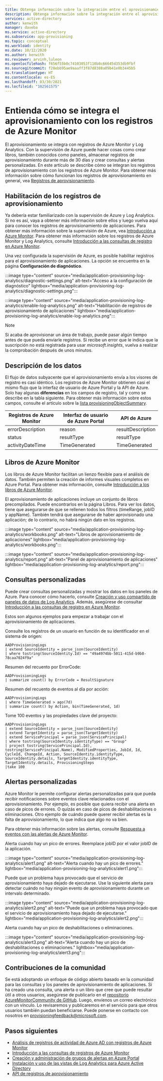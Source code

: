```yaml
---
title: Obtenga información sobre la integración entre el aprovisionamiento y los registros de Azure Monitor en Azure Active Directory.
description: Obtenga información sobre la integración entre el aprovisionamiento y los registros de Azure Monitor en Azure Active Directory.
services: active-directory
author: kenwith
manager: daveba
ms.service: active-directory
ms.subservice: app-provisioning
ms.topic: conceptual
ms.workload: identity
ms.date: 10/12/2020
ms.author: kenwith
ms.reviewer: arvinh,luleon
ms.openlocfilehash: f656f55b0c74103053f110b8c66645d353db9fbf
ms.sourcegitcommit: f28ebb95ae9aaaff3f87d8388a09b41e0b3445b5
ms.translationtype: HT
ms.contentlocale: es-ES
ms.lasthandoff: 03/30/2021
ms.locfileid: "102561575"
---
```

# <a name="understand-how-provisioning-integrates-with-azure-monitor-logs"></a>Entienda cómo se integra el aprovisionamiento con los registros de Azure Monitor

El aprovisionamiento se integra con registros de Azure Monitor y Log Analytics. Con la supervisión de Azure puede hacer cosas como crear libros, también conocidos como paneles, almacenar registros de aprovisionamiento durante más de 30 días y crear consultas y alertas personalizadas. En este artículo se describe cómo se integran los registros de aprovisionamiento con los registros de Azure Monitor. Para obtener más información sobre cómo funcionan los registros de aprovisionamiento en general, vea [Registros de aprovisionamiento](../reports-monitoring/concept-provisioning-logs.md).

## <a name="enabling-provisioning-logs"></a>Habilitación de los registros de aprovisionamiento

Ya debería estar familiarizado con la supervisión de Azure y Log Analytics. Si no es así, vaya a obtener más información sobre ellos y luego vuelva aquí para conocer los registros de aprovisionamiento de aplicaciones. Para obtener más información sobre la supervisión de Azure, vea [Introducción a Azure Monitor](../../azure-monitor/overview.md). Para obtener más información sobre los registros de Azure Monitor y Log Analytics, consulte [Introducción a las consultas de registro en Azure Monitor](../../azure-monitor/logs/log-query-overview.md).

Una vez configurada la supervisión de Azure, es posible habilitar registros para el aprovisionamiento de aplicaciones. La opción se encuentra en la página **Configuración de diagnóstico**.

:::image type="content" source="media/application-provisioning-log-analytics/diagnostic-settings.png" alt-text="Acceso a la configuración de diagnóstico" lightbox="media/application-provisioning-log-analytics/diagnostic-settings.png":::

:::image type="content" source="media/application-provisioning-log-analytics/enable-log-analytics.png" alt-text="Habilitación de registros de aprovisionamiento de aplicaciones" lightbox="media/application-provisioning-log-analytics/enable-log-analytics.png":::

> [!NOTE]
> Si acaba de aprovisionar un área de trabajo, puede pasar algún tiempo antes de que pueda enviarle registros. Si recibe un error que le indica que la suscripción no está registrada para usar *microsoft.insights*, vuelva a realizar la comprobación después de unos minutos.
 
## <a name="understanding-the-data"></a>Descripción de los datos
El flujo de datos subyacente que el aprovisionamiento envía a los visores de registro es casi idéntico. Los registros de Azure Monitor obtienen casi el mismo flujo que la interfaz de usuario de Azure Portal y la API de Azure. Solo hay algunas **diferencias** en los campos de registro, tal y como se describe en la tabla siguiente. Para obtener más información sobre estos campos, consulte el artículo sobre la [lista provisioningObjectSummary](/graph/api/provisioningobjectsummary-list?preserve-view=true&tabs=http&view=graph-rest-beta).

|Registros de Azure Monitor   |Interfaz de usuario de Azure Portal   |API de Azure |
|----------|-----------|------------|
|errorDescription |reason |resultDescription |
|status |resultType |resultType |
|activityDateTime |TimeGenerated |TimeGenerated |


## <a name="azure-monitor-workbooks"></a>Libros de Azure Monitor

Los libros de Azure Monitor facilitan un lienzo flexible para el análisis de datos. También permiten la creación de informes visuales completos en Azure Portal. Para obtener más información, consulte [Introducción a los libros de Azure Monitor](../../azure-monitor/visualize/workbooks-overview.md).

El aprovisionamiento de aplicaciones incluye un conjunto de libros precompilados. Puede encontrarlos en la página Libros. Para ver los datos, tiene que asegurarse de que se rellenen todos los filtros (timeRange, jobID y appName). También tendrá que asegurarse de haber aprovisionado una aplicación; de lo contrario, no habrá ningún dato en los registros.

:::image type="content" source="media/application-provisioning-log-analytics/workbooks.png" alt-text="Libros de aprovisionamiento de aplicaciones" lightbox="media/application-provisioning-log-analytics/workbooks.png":::

:::image type="content" source="media/application-provisioning-log-analytics/report.png" alt-text="Panel de aprovisionamiento de aplicaciones" lightbox="media/application-provisioning-log-analytics/report.png":::

## <a name="custom-queries"></a>Consultas personalizadas

Puede crear consultas personalizadas y mostrar los datos en los paneles de Azure. Para conocer cómo hacerlo, consulte [Creación y uso compartido de paneles de datos de Log Analytics](../../azure-monitor/logs/get-started-queries.md). Además, asegúrese de consultar [Introducción a las consultas de registro en Azure Monitor](../../azure-monitor/logs/log-query-overview.md).

Estos son algunos ejemplos para empezar a trabajar con el aprovisionamiento de aplicaciones.

Consulte los registros de un usuario en función de su identificador en el sistema de origen:
```kusto
AADProvisioningLogs
| extend SourceIdentity = parse_json(SourceIdentity)
| where tostring(SourceIdentity.Id) == "49a4974bb-5011-415d-b9b8-78caa7024f9a"
```

Resumen del recuento por ErrorCode:
```kusto
AADProvisioningLogs
| summarize count() by ErrorCode = ResultSignature
```

Resumen del recuento de eventos al día por acción:
```kusto
AADProvisioningLogs
| where TimeGenerated > ago(7d)
| summarize count() by Action, bin(TimeGenerated, 1d)
```

Tome 100 eventos y las propiedades clave del proyecto:
```kusto
AADProvisioningLogs
| extend SourceIdentity = parse_json(SourceIdentity)
| extend TargetIdentity = parse_json(TargetIdentity)
| extend ServicePrincipal = parse_json(ServicePrincipal)
| where tostring(SourceIdentity.identityType) == "Group"
| project tostring(ServicePrincipal.Id), tostring(ServicePrincipal.Name), ModifiedProperties, JobId, Id, CycleId, ChangeId, Action, SourceIdentity.identityType, SourceIdentity.details, TargetIdentity.identityType, TargetIdentity.details, ProvisioningSteps
|take 100
```

## <a name="custom-alerts"></a>Alertas personalizadas

Azure Monitor le permite configurar alertas personalizadas para que pueda recibir notificaciones sobre eventos clave relacionados con el aprovisionamiento. Por ejemplo, es posible que quiera recibir una alerta en caso de picos de errores. O quizás en caso de picos de deshabilitaciones o eliminaciones. Otro ejemplo de cuándo puede querer recibir alertas es la falta de aprovisionamiento, lo que indica que algo no va bien.

Para obtener más información sobre las alertas, consulte [Respuesta a eventos con las alertas de Azure Monitor](../../azure-monitor/alerts/tutorial-response.md).

Alerta cuando hay un pico de errores. Reemplace jobID por el valor jobID de la aplicación.

:::image type="content" source="media/application-provisioning-log-analytics/alert1.png" alt-text="Alerta cuando hay un pico de errores." lightbox="media/application-provisioning-log-analytics/alert1.png":::

Puede que un problema haya provocado que el servicio de aprovisionamiento haya dejado de ejecutarse. Use la siguiente alerta para detectar cuándo no hay ningún evento de aprovisionamiento durante un intervalo determinado.

:::image type="content" source="media/application-provisioning-log-analytics/alert2.png" alt-text="Puede que un problema haya provocado que el servicio de aprovisionamiento haya dejado de ejecutarse." lightbox="media/application-provisioning-log-analytics/alert2.png":::

Alerta cuando hay un pico de deshabilitaciones o eliminaciones.

:::image type="content" source="media/application-provisioning-log-analytics/alert3.png" alt-text="Alerta cuando hay un pico de deshabilitaciones o eliminaciones." lightbox="media/application-provisioning-log-analytics/alert3.png":::


## <a name="community-contributions"></a>Contribuciones de la comunidad

Se está adoptando un enfoque de código abierto basado en la comunidad para las consultas y los paneles de aprovisionamiento de aplicaciones. Si ha creado una consulta, una alerta o un libro que cree que puede resultar útil a otros usuarios, asegúrese de publicarlo en el [repositorio AzureMonitorCommunity de GitHub](https://github.com/microsoft/AzureMonitorCommunity). Luego, envíenos un correo electrónico con un vínculo. Lo revisaremos y publicaremos en el servicio para que otros usuarios también puedan beneficiarse. Puede ponerse en contacto con nosotros en provisioningfeedback@microsoft.com.

## <a name="next-steps"></a>Pasos siguientes

- [Análisis de registros de actividad de Azure AD con registros de Azure Monitor](../reports-monitoring/howto-analyze-activity-logs-log-analytics.md)
- [Introducción a las consultas de registros de Azure Monitor](../../azure-monitor/logs/get-started-queries.md)
- [Creación y administración de grupos de alertas en Azure Portal](../../azure-monitor/alerts/action-groups.md)
- [Instalación y uso de las vistas de Log Analytics para Azure Active Directory](../reports-monitoring/howto-install-use-log-analytics-views.md)
- [API de registros de aprovisionamiento](/graph/api/resources/provisioningobjectsummary?preserve-view=true&view=graph-rest-beta)